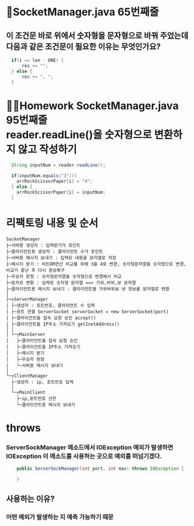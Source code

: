 # 🤔SocketManager.java 65번째줄

## 이 조건문 바로 위에서 숫자형을 문자형으로 바꿔 주었는데 <br> 다음과 같은 조건문이 필요한 이유는 무엇인가요?

```java
  if(i == len - ONE) {
      res += "";
  } else {
      res += ", ";
  }
```

# 👩‍💻Homework SocketManager.java 95번째줄 <br> reader.readLine()을 숫자형으로 변환하지 않고 작성하기

```java
  String inputNum = reader.readLine();

  if(inputNum.equals("3")){
    arrRockScissorPaper[i] = "4";
  } else {
    arrRockScissorPaper[i] = inputNum;
  }
```

# 리팩토링 내용 및 순서

```
SocketManager
├─서버용 생성자 : 입력받기가 포인트
├─클라이언트용 생성자 : 클라이언트 수가 포인트
├─서버용 메시지 보내기 : 입력된 내용을 문자열로 저장
├─메시지 받기 : 비트OR연산 비교를 위해 3을 4로 변경, 숫자형문자열을 숫자형으로 변경, 비교가 끝난 후 다시 원상복구
├─우승자 판정 : 숫자형문자열을 숫자형으로 변경해서 비교
├─문자로 변환 : 입력된 숫자형 문자열 ==> 가위,바위,보 문자열
├─클라이언트용 메시지 보내기 : 클라이언트별 가위바위보 낸 정보를 문자열로 변환
│
├─┬ServerManager
│ ├─생성자 : 포트번호, 클라이언트 수 입력
│ ├─포트 연결 ServerSocket serverSocket = new ServerSocket(port)
│ ├─클라이언트들 접속 요청 승인 accept()
│ ├─클라이언트들 IP주소 가져오기 getInetAddress()
│ │
│ └─┬MainServer
│   ├─클라이언트들 접속 요청 승인
│   ├─클라이언트들 IP주소 가져오기
│   ├─메시지 받기
│   ├─우승자 판정
│   └─서버용 메시지 보내기
│
└─┬ClientManager
  ├─생성자 : ip, 포트번호 입력
  │
  └─┬MainClient
    ├─ip,포트번호 선언
    └─클라이언트용 메시지 보내기
```

# throws

### ServerSockManager 메소드에서 IOException 예외가 발생하면 <br> IOException 이 메소드를 사용하는 곳으로 예외를 떠넘기겠다.

```java
    public ServerSockManager(int port, int max) throws IOException {

    }
```

## 사용하는 이유?

### 어떤 예외가 발생하는 지 예측 가능하기 때문
